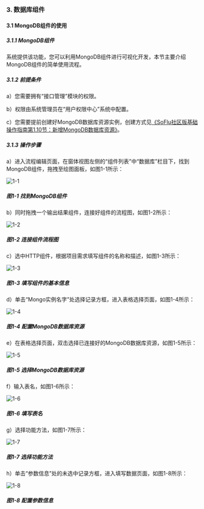 ### 3. 数据库组件

#### 3.1 MongoDB组件的使用

##### 3.1.1 MongoDB组件

系统提供该功能，您可以利用MongoDB组件进行可视化开发，本节主要介绍MongoDB组件的简单使用流程。

##### 3.1.2 前提条件

a）您需要拥有“接口管理”模块的权限。

b）权限由系统管理员在“用户权限中心”系统中配置。

c）您需要提前创建好MongoDB数据库资源实例，创建方式见[《SoFlu社区版基础操作指南第1.10节：新增MongoDB数据库资源》](https://gitee.com/feisuanyz/SoFlu-adp/blob/master/SoFlu%E7%A4%BE%E5%8C%BA%E7%89%88%E6%95%99%E7%A8%8B/SoFlu%E7%A4%BE%E5%8C%BA%E7%89%88%E5%9F%BA%E7%A1%80%E6%93%8D%E4%BD%9C%E6%8C%87%E5%8D%97/10.%20%E8%B5%84%E6%BA%90%E5%AE%9E%E4%BE%8B/1.%20%E6%96%B0%E5%A2%9E%E8%B5%84%E6%BA%90%E5%AE%9E%E4%BE%8B.md#110-%E6%96%B0%E5%A2%9Emongodb%E6%95%B0%E6%8D%AE%E5%BA%93%E8%B5%84%E6%BA%90)。

##### 3.1.3 操作步骤

a）进入流程编辑页面，在窗体视图左侧的“组件列表”中“数据库”栏目下，找到MongoDB组件，拖拽至绘图面板，如图1-1所示：

![1-1](https://www.feisuanyz.com/fsimage/zc-image/cz_22_6_1_2.png)

##### 图1-1 找到MongoDB组件

b）同时拖拽一个输出结果组件，连接好组件的流程图，如图1-2所示：

![1-2](https://www.feisuanyz.com/fsimage/zc-image/cz_22_6_1_3.png)

##### 图1-2 连接组件流程图

c）选中HTTP组件，根据项目需求填写组件的名称和描述，如图1-3所示：

![1-3](https://www.feisuanyz.com/fsimage/zc-image/cz_22_6_1_4.png)

##### 图1-3 填写组件的基本信息

d）单击“Mongo实例名字”处选择记录方框，进入表格选择页面，如图1-4所示：

![1-4](https://www.feisuanyz.com/fsimage/zc-image/cz_22_6_1_5.png)

##### 图1-4 配置MongoDB数据库资源

e）在表格选择页面，双击选择已连接好的MongoDB数据库资源，如图1-5所示：

![1-5](https://www.feisuanyz.com/fsimage/zc-image/cz_22_6_1_6.png)

##### 图1-5 选择MongoDB数据库资源

f）输入表名，如图1-6所示：

![1-6](https://www.feisuanyz.com/fsimage/zc-image/cz_22_6_1_7.png)

##### 图1-6 填写表名

g）选择功能方法，如图1-7所示：

![1-7](https://www.feisuanyz.com/fsimage/zc-image/cz_22_6_1_8.png)

##### 图1-7 选择功能方法

h）单击“参数信息”处的未选中记录方框，进入填写数据页面，如图1-8所示：

![1-8](https://www.feisuanyz.com/fsimage/zc-image/cz_22_6_1_9.png)

##### 图1-8 配置参数信息

